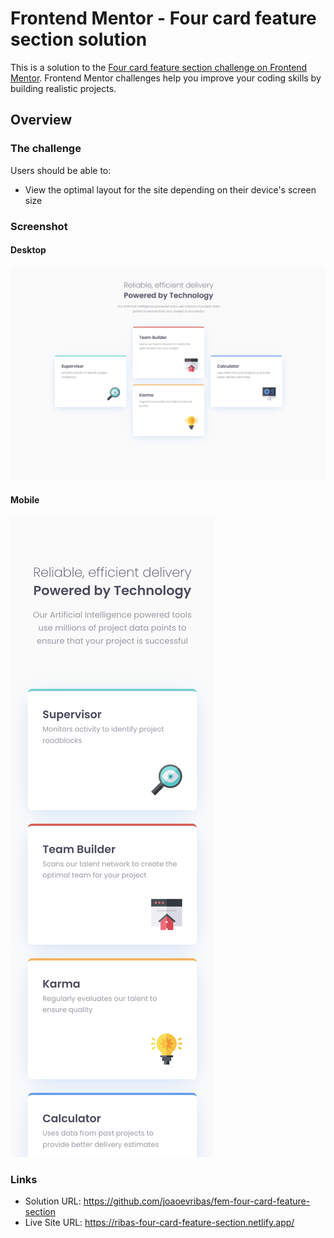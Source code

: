 # Frontend Mentor - Four card feature section solution

This is a solution to the [Four card feature section challenge on Frontend Mentor](https://www.frontendmentor.io/challenges/four-card-feature-section-weK1eFYK). Frontend Mentor challenges help you improve your coding skills by building realistic projects.

## Overview

### The challenge

Users should be able to:

- View the optimal layout for the site depending on their device's screen size

### Screenshot

#### Desktop

![](/screenshot-desktop.png)

#### Mobile

![](/screenshot-mobile.png)

### Links

- Solution URL: https://github.com/joaoevribas/fem-four-card-feature-section
- Live Site URL: https://ribas-four-card-feature-section.netlify.app/
